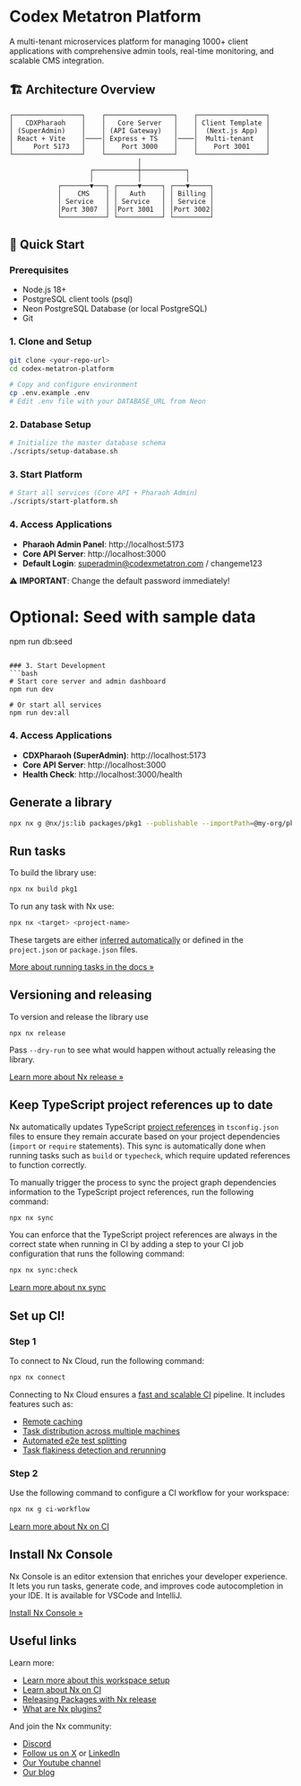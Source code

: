 # Codex Metatron Platform

A multi-tenant microservices platform for managing 1000+ client applications with comprehensive admin tools, real-time monitoring, and scalable CMS integration.

## 🏗️ Architecture Overview

```
┌─────────────────┐    ┌─────────────────┐    ┌─────────────────┐
│   CDXPharaoh    │    │   Core Server   │    │ Client Template │
│ (SuperAdmin)    │    │ (API Gateway)   │    │  (Next.js App)  │
│ React + Vite    │────│ Express + TS    │────│  Multi-tenant   │
│     Port 5173   │    │    Port 3000    │    │    Port 3001    │
└─────────────────┘    └─────────────────┘    └─────────────────┘
                                │
                    ┌───────────┼───────────┐
                    │           │           │
            ┌───────▼───┐ ┌─────▼─────┐ ┌───▼─────┐
            │    CMS    │ │   Auth    │ │ Billing │
            │ Service   │ │ Service   │ │ Service │
            │Port 3007  │ │Port 3001  │ │Port 3002│
            └───────────┘ └───────────┘ └─────────┘
```

## 🚀 Quick Start

### Prerequisites
- Node.js 18+
- PostgreSQL client tools (psql)
- Neon PostgreSQL Database (or local PostgreSQL)
- Git

### 1. Clone and Setup
```bash
git clone <your-repo-url>
cd codex-metatron-platform

# Copy and configure environment
cp .env.example .env
# Edit .env file with your DATABASE_URL from Neon
```

### 2. Database Setup
```bash
# Initialize the master database schema
./scripts/setup-database.sh
```

### 3. Start Platform
```bash
# Start all services (Core API + Pharaoh Admin)
./scripts/start-platform.sh
```

### 4. Access Applications
- **Pharaoh Admin Panel**: http://localhost:5173
- **Core API Server**: http://localhost:3000
- **Default Login**: superadmin@codexmetatron.com / changeme123

⚠️ **IMPORTANT**: Change the default password immediately!

# Optional: Seed with sample data
npm run db:seed
```

### 3. Start Development
```bash
# Start core server and admin dashboard
npm run dev

# Or start all services
npm run dev:all
```

### 4. Access Applications
- **CDXPharaoh (SuperAdmin)**: http://localhost:5173
- **Core API Server**: http://localhost:3000
- **Health Check**: http://localhost:3000/health

## Generate a library

```sh
npx nx g @nx/js:lib packages/pkg1 --publishable --importPath=@my-org/pkg1
```

## Run tasks

To build the library use:

```sh
npx nx build pkg1
```

To run any task with Nx use:

```sh
npx nx <target> <project-name>
```

These targets are either [inferred automatically](https://nx.dev/concepts/inferred-tasks?utm_source=nx_project&utm_medium=readme&utm_campaign=nx_projects) or defined in the `project.json` or `package.json` files.

[More about running tasks in the docs &raquo;](https://nx.dev/features/run-tasks?utm_source=nx_project&utm_medium=readme&utm_campaign=nx_projects)

## Versioning and releasing

To version and release the library use

```
npx nx release
```

Pass `--dry-run` to see what would happen without actually releasing the library.

[Learn more about Nx release &raquo;](https://nx.dev/features/manage-releases?utm_source=nx_project&utm_medium=readme&utm_campaign=nx_projects)

## Keep TypeScript project references up to date

Nx automatically updates TypeScript [project references](https://www.typescriptlang.org/docs/handbook/project-references.html) in `tsconfig.json` files to ensure they remain accurate based on your project dependencies (`import` or `require` statements). This sync is automatically done when running tasks such as `build` or `typecheck`, which require updated references to function correctly.

To manually trigger the process to sync the project graph dependencies information to the TypeScript project references, run the following command:

```sh
npx nx sync
```

You can enforce that the TypeScript project references are always in the correct state when running in CI by adding a step to your CI job configuration that runs the following command:

```sh
npx nx sync:check
```

[Learn more about nx sync](https://nx.dev/reference/nx-commands#sync)

## Set up CI!

### Step 1

To connect to Nx Cloud, run the following command:

```sh
npx nx connect
```

Connecting to Nx Cloud ensures a [fast and scalable CI](https://nx.dev/ci/intro/why-nx-cloud?utm_source=nx_project&utm_medium=readme&utm_campaign=nx_projects) pipeline. It includes features such as:

- [Remote caching](https://nx.dev/ci/features/remote-cache?utm_source=nx_project&utm_medium=readme&utm_campaign=nx_projects)
- [Task distribution across multiple machines](https://nx.dev/ci/features/distribute-task-execution?utm_source=nx_project&utm_medium=readme&utm_campaign=nx_projects)
- [Automated e2e test splitting](https://nx.dev/ci/features/split-e2e-tasks?utm_source=nx_project&utm_medium=readme&utm_campaign=nx_projects)
- [Task flakiness detection and rerunning](https://nx.dev/ci/features/flaky-tasks?utm_source=nx_project&utm_medium=readme&utm_campaign=nx_projects)

### Step 2

Use the following command to configure a CI workflow for your workspace:

```sh
npx nx g ci-workflow
```

[Learn more about Nx on CI](https://nx.dev/ci/intro/ci-with-nx#ready-get-started-with-your-provider?utm_source=nx_project&utm_medium=readme&utm_campaign=nx_projects)

## Install Nx Console

Nx Console is an editor extension that enriches your developer experience. It lets you run tasks, generate code, and improves code autocompletion in your IDE. It is available for VSCode and IntelliJ.

[Install Nx Console &raquo;](https://nx.dev/getting-started/editor-setup?utm_source=nx_project&utm_medium=readme&utm_campaign=nx_projects)

## Useful links

Learn more:

- [Learn more about this workspace setup](https://nx.dev/nx-api/js?utm_source=nx_project&amp;utm_medium=readme&amp;utm_campaign=nx_projects)
- [Learn about Nx on CI](https://nx.dev/ci/intro/ci-with-nx?utm_source=nx_project&utm_medium=readme&utm_campaign=nx_projects)
- [Releasing Packages with Nx release](https://nx.dev/features/manage-releases?utm_source=nx_project&utm_medium=readme&utm_campaign=nx_projects)
- [What are Nx plugins?](https://nx.dev/concepts/nx-plugins?utm_source=nx_project&utm_medium=readme&utm_campaign=nx_projects)

And join the Nx community:
- [Discord](https://go.nx.dev/community)
- [Follow us on X](https://twitter.com/nxdevtools) or [LinkedIn](https://www.linkedin.com/company/nrwl)
- [Our Youtube channel](https://www.youtube.com/@nxdevtools)
- [Our blog](https://nx.dev/blog?utm_source=nx_project&utm_medium=readme&utm_campaign=nx_projects)
